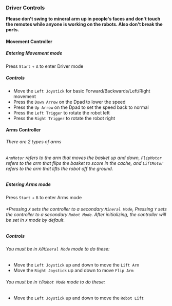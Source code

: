 ### Driver Controls
 **Please don't swing to mineral arm up in people's faces and don't touch the remotes while anyone is working on the robots. Also don't break the ports.**
 #### Movement Controller
  ##### Entering Movement mode
 Press `Start` + `A` to enter Driver mode

 ##### Controls
 - Move the `Left Joystick` for basic Forward/Backwards/Left/Right movement
 - Press the `Down Arrow` on the Dpad to lower the speed
 - Press the `Up Arrow` on the Dpad to set the speed back to normal
 - Press the `Left Trigger` to rotate the robot left
 - Press the `Right Trigger` to rotate the robot right
 
#### Arms Controller
###### There are 2 types of arms
###### `ArmMotor` refers to the arm that moves the basket up and down, `FlipMotor` refers to the arm that flips the basket to score in the cache, and `LiftMotor` refers to the arm that lifts the robot off the ground.
##### Entering Arms mode
 Press `Start` + `B` to enter Arms mode
###### *Pressing `X` sets the controller to a secondary `Mineral Mode`, Pressing `Y` sets the controller to a secondary `Robot Mode`. After initializing, the controller will be set in `X` mode by default.
##### Controls
  ###### You must be in `X`/`Mineral Mode` mode to do these: 
   - Move the `Left Joystick` up and down to move the `Lift Arm`
   - Move the `Right Joystick` up and down to move `Flip Arm`
  ###### You must be in `Y`/`Robot Mode` mode to do these:
   - Move the `Left Joystick` up and down to move the `Robot Lift`
